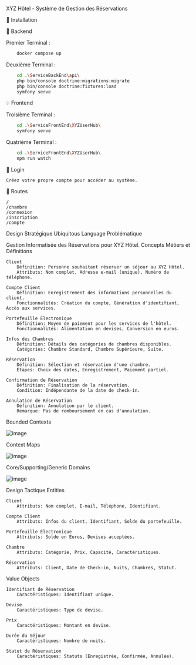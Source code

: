 XYZ Hôtel - Système de Gestion des Réservations

💽 Installation

🔌 Backend

Premier Terminal :

```bash
    docker compose up
```

Deuxième Terminal :

```bash
    cd .\ServiceBackEnd\api\
    php bin/console doctrine:migrations:migrate
    php bin/console doctrine:fixtures:load
    symfony serve
```

💡 Frontend

Troisième Terminal :

```bash
    cd .\ServiceFrontEnd\XYZUserHub\
    symfony serve
```

Quatrième Terminal :

```bash
    cd .\ServiceFrontEnd\XYZUserHub\
    npm run watch
```
    
🍳 Login

    Créez votre propre compte pour accéder au système.

🧭 Routes

    /
    /chambre
    /connexion
    /inscription
    /compte

Design Stratégique
Ubiquitous Language
Problématique

Gestion Informatisée des Réservations pour XYZ Hôtel.
Concepts Métiers et Définitions

    Client
        Définition: Personne souhaitant réserver un séjour au XYZ Hôtel.
        Attributs: Nom complet, Adresse e-mail (unique), Numéro de téléphone.

    Compte Client
        Définition: Enregistrement des informations personnelles du client.
        Fonctionnalités: Création du compte, Génération d'identifiant, Accès aux services.

    Portefeuille Électronique
        Définition: Moyen de paiement pour les services de l'hôtel.
        Fonctionnalités: Alimentation en devises, Conversion en euros.

    Infos des Chambres
        Définition: Détails des catégories de chambres disponibles.
        Catégories: Chambre Standard, Chambre Supérieure, Suite.

    Réservation
        Définition: Sélection et réservation d'une chambre.
        Étapes: Choix des dates, Enregistrement, Paiement partiel.

    Confirmation de Réservation
        Définition: Finalisation de la réservation.
        Condition: Indépendante de la date de check-in.

    Annulation de Réservation
        Définition: Annulation par le client.
        Remarque: Pas de remboursement en cas d'annulation.

Bounded Contexts


![image](https://github.com/Maxime-Godefroy/XYZHotel/assets/129076718/7a1459f4-8f99-417a-91b6-d6b6f683cbb3)

Context Maps

![image](https://github.com/Maxime-Godefroy/XYZHotel/assets/129076718/37536ec1-89f4-4ce6-9374-1b8bb58ca9ed)

Core/Supporting/Generic Domains

![image](https://github.com/Maxime-Godefroy/XYZHotel/assets/129076718/453c0188-d88c-4da5-95fa-e0bd3090a495)

Design Tactique
Entities

    Client
        Attributs: Nom complet, E-mail, Téléphone, Identifiant.

    Compte Client
        Attributs: Infos du client, Identifiant, Solde du portefeuille.

    Portefeuille Électronique
        Attributs: Solde en Euros, Devises acceptées.

    Chambre
        Attributs: Catégorie, Prix, Capacité, Caractéristiques.

    Réservation
        Attributs: Client, Date de Check-in, Nuits, Chambres, Statut.

Value Objects

    Identifiant de Réservation
        Caractéristiques: Identifiant unique.

    Devise
        Caractéristiques: Type de devise.

    Prix
        Caractéristiques: Montant en devise.

    Durée du Séjour
        Caractéristiques: Nombre de nuits.

    Statut de Réservation
        Caractéristiques: Statuts (Enregistrée, Confirmée, Annulée).
